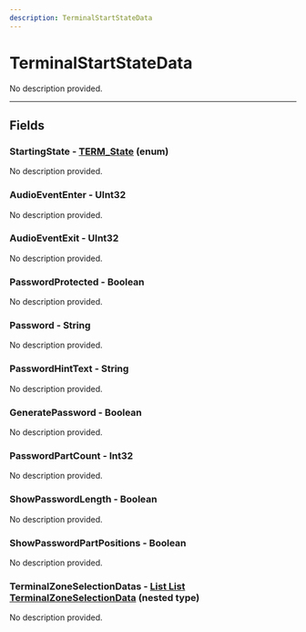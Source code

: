 ```yaml
---
description: TerminalStartStateData
---
```


# TerminalStartStateData

No description provided.

***

## Fields

### StartingState - [TERM_State](../enum-types.md#TERM_State) (enum)

No description provided.

### AudioEventEnter - UInt32

No description provided.

### AudioEventExit - UInt32

No description provided.

### PasswordProtected - Boolean

No description provided.

### Password - String

No description provided.

### PasswordHintText - String

No description provided.

### GeneratePassword - Boolean

No description provided.

### PasswordPartCount - Int32

No description provided.

### ShowPasswordLength - Boolean

No description provided.

### ShowPasswordPartPositions - Boolean

No description provided.

### TerminalZoneSelectionDatas - [List List TerminalZoneSelectionData](./TerminalZoneSelectionData.md) (nested type)

No description provided.
